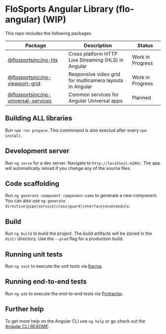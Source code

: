 # FloSports Angular Library (flo-angular) (WIP)
This repo includes the following packages

| Package       | Description   | Status |
| ------------- | ------------- | ------------- |
| [@flosportsinc/ng-hls](projects/flosportsinc/ng-hls)                                | Cross platform HTTP Live Streaming (HLS) in Angular | Work in Progress
| [@flosportsinc/ng-viewport-grid](projects/flosportsinc/ng-viewport-grid)            | Responsive video grid for mutlicamera layouts in Angular  | Work in Progress
| [@flosportsinc/ng-universal-services](projects/flosportsinc/ng-universal-services)  | Common services for Angular Universal apps  | Planned

## Building ALL libraries
Run `npm run prepare`. This commmand is also exectud after every `npm install`.

## Development server
Run `ng serve` for a dev server. Navigate to `http://localhost:4200/`. The app will automatically reload if you change any of the source files.

## Code scaffolding
Run `ng generate component component-name` to generate a new component. You can also use `ng generate directive|pipe|service|class|guard|interface|enum|module`.

## Build
Run `ng build` to build the project. The build artifacts will be stored in the `dist/` directory. Use the `--prod` flag for a production build.

## Running unit tests
Run `ng test` to execute the unit tests via [Karma](https://karma-runner.github.io).

## Running end-to-end tests
Run `ng e2e` to execute the end-to-end tests via [Protractor](http://www.protractortest.org/).

## Further help
To get more help on the Angular CLI use `ng help` or go check out the [Angular CLI README](https://github.com/angular/angular-cli/blob/master/README.md).
